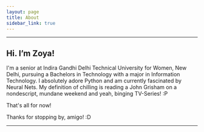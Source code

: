 ```yaml
---
layout: page
title: About
sidebar_link: true
---
```

<hr>

## Hi. I’m Zoya!
I'm a senior at Indira Gandhi Delhi Technical University for Women, New Delhi, pursuing a Bachelors in Technology with a major in Information Technology. 
I absolutely adore Python and am currently fascinated by Neural Nets. My definition of chilling is reading a John Grisham on a nondescript, mundane weekend and yeah, binging TV-Series! :P


That's all for now!


Thanks for stopping by, amigo! :D
<hr>

